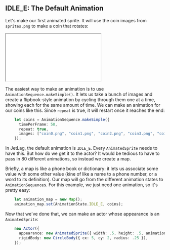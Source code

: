 ## IDLE_E: The Default Animation

Let's make our first animated sprite.  It will use the coin images from `sprites.png` to make a coin that rotates:

<iframe src="./game_08.iframe.html"></iframe>

The easiest way to make an animation is to use `AnimationSequence.makeSimple()`.
It lets us take a bunch of images and create a flipbook-style animation by
cycling through them one at a time, showing each for the same amount of time.
We can make an animation for our coins like this.  Since `repeat` is true, it
will restart once it reaches the end:

```typescript
    let coins = AnimationSequence.makeSimple({
      timePerFrame: 50,
      repeat: true,
      images: ["coin0.png", "coin1.png", "coin2.png", "coin3.png", "coin4.png", "coin5.png", "coin6.png", "coin7.png"]
    });
```

In JetLag, the default animation is `IDLE_E`.  Every `AnimatedSprite` needs to
have this.  But how do we get it to the actor?  It would be tedious to have to pass in 80 different animations, so instead we create a map.

Briefly, a map is like a phone book or dictionary: it lets us associate some
value with some other value (kine of like a name to a phone number, or a word to
its definition).  Our map will go from the different animation states to
`AnimationSequence`s.  For this example, we just need one animation, so it's
pretty easy:

```typescript
    let animation_map = new Map();
    animation_map.set(AnimationState.IDLE_E, coins);
```

Now that we've done that, we can make an actor whose appearance is an
`AnimatedSprite`:

```typescript
    new Actor({
      appearance: new AnimatedSprite({ width: .5, height: .5, animations: animation_map }),
      rigidBody: new CircleBody({ cx: 5, cy: 2, radius: .25 }),
    });
```

